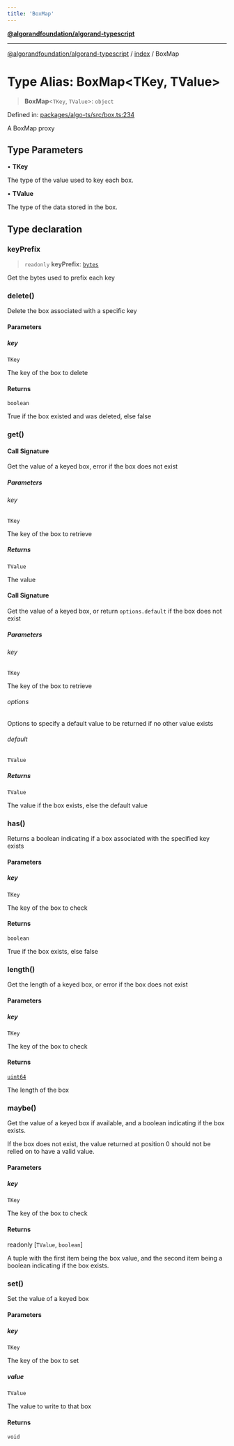 ```yaml
---
title: 'BoxMap'
---
```


[**@algorandfoundation/algorand-typescript**](../../README.md)

---

[@algorandfoundation/algorand-typescript](../../README.md) / [index](../README.md) / BoxMap

# Type Alias: BoxMap\<TKey, TValue\>

> **BoxMap**\<`TKey`, `TValue`\>: `object`

Defined in: [packages/algo-ts/src/box.ts:234](https://github.com/algorandfoundation/puya-ts/blob/main/packages/algo-ts/src/box.ts#L234)

A BoxMap proxy

## Type Parameters

• **TKey**

The type of the value used to key each box.

• **TValue**

The type of the data stored in the box.

## Type declaration

### keyPrefix

> `readonly` **keyPrefix**: [`bytes`](bytes.md)

Get the bytes used to prefix each key

### delete()

Delete the box associated with a specific key

#### Parameters

##### key

`TKey`

The key of the box to delete

#### Returns

`boolean`

True if the box existed and was deleted, else false

### get()

#### Call Signature

Get the value of a keyed box, error if the box does not exist

##### Parameters

###### key

`TKey`

The key of the box to retrieve

##### Returns

`TValue`

The value

#### Call Signature

Get the value of a keyed box, or return `options.default` if the box does not exist

##### Parameters

###### key

`TKey`

The key of the box to retrieve

###### options

Options to specify a default value to be returned if no other value exists

###### default

`TValue`

##### Returns

`TValue`

The value if the box exists, else the default value

### has()

Returns a boolean indicating if a box associated with the specified key exists

#### Parameters

##### key

`TKey`

The key of the box to check

#### Returns

`boolean`

True if the box exists, else false

### length()

Get the length of a keyed box, or error if the box does not exist

#### Parameters

##### key

`TKey`

The key of the box to check

#### Returns

[`uint64`](uint64.md)

The length of the box

### maybe()

Get the value of a keyed box if available, and a boolean indicating if the box exists.

If the box does not exist, the value returned at position 0 should not be relied on to have a valid value.

#### Parameters

##### key

`TKey`

The key of the box to check

#### Returns

readonly \[`TValue`, `boolean`\]

A tuple with the first item being the box value, and the second item being a boolean indicating if the box exists.

### set()

Set the value of a keyed box

#### Parameters

##### key

`TKey`

The key of the box to set

##### value

`TValue`

The value to write to that box

#### Returns

`void`
